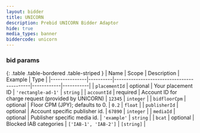 ```yaml
---
layout: bidder
title: UNICORN
description: Prebid UNICORN Bidder Adaptor
hide: true
media_types: banner
biddercode: unicorn
---
```


### bid params

{: .table .table-bordered .table-striped }
| Name          | Scope    | Description                               | Example    | Type      |
|---------------|----------|-------------------------------------------|------------|-----------|
| `placementId` | optional | Your placement ID | `'rectangle-ad-1'` | `string`  |
| `accountId` | required | Account ID for charge request (provided by UNICORN) | `12345`    | `integer` |
| `bidfloorCpm` | optional | Floor CPM (JPY); defaults to 0.  | `0.2`    | `float` |
| `publisherId` | optional | Account specific publisher id. | `67890` | `integer` |
| `mediaId` | optional | Publisher specific media id. | `'example'` | `string` |
| `bcat` | optional | Blocked IAB categories | `['IAB-1', 'IAB-2']` | `[string]` |
